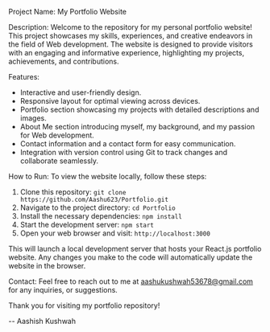 Project Name: My Portfolio Website

Description:
Welcome to the repository for my personal portfolio website! This project showcases my skills, experiences, and creative endeavors in the field of Web development. The website is designed to provide visitors with an engaging and informative experience, highlighting my projects, achievements, and contributions.

Features:
- Interactive and user-friendly design.
- Responsive layout for optimal viewing across devices.
- Portfolio section showcasing my projects with detailed descriptions and images.
- About Me section introducing myself, my background, and my passion for Web development.
- Contact information and a contact form for easy communication.
- Integration with version control using Git to track changes and collaborate seamlessly.
  

How to Run: 
To view the website locally, follow these steps:
1. Clone this repository: `git clone https://github.com/Aashu623/Portfolio.git`
2. Navigate to the project directory: `cd Portfolio`
3. Install the necessary dependencies: `npm install`
4. Start the development server: `npm start`
5. Open your web browser and visit: `http://localhost:3000`

This will launch a local development server that hosts your React.js portfolio website. Any changes you make to the code will automatically update the website in the browser.

Contact:
Feel free to reach out to me at aashukushwah53678@gmail.com for any inquiries, or suggestions.

Thank you for visiting my portfolio repository!

-- Aashish Kushwah
